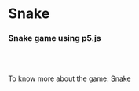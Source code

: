 # Snake
<h3>Snake game using <b>p5.js</b></h3>
<br>
<br>

To know more about the game: [Snake](https://en.wikipedia.org/wiki/Snake_(video_game_genre))

